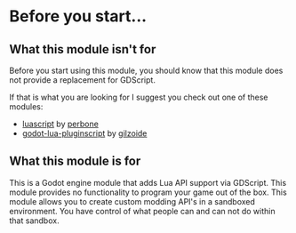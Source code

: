 # Before you start...

## What this module isn't for
Before you start using this module, you should know that this module does not provide a replacement for GDScript.

If that is what you are looking for I suggest you check out one of these modules:  

- [luascript](https://github.com/perbone/luascript) by [perbone](https://github.com/perbone)  
- [godot-lua-pluginscript](https://github.com/gilzoide/godot-lua-pluginscript) by [gilzoide](https://github.com/gilzoide)  

## What this module is for

This is a Godot engine module that adds Lua API support via GDScript.
This module provides no functionality to program your game out of the box. This module allows you to create custom modding API's in a sandboxed environment. You have control of what people can and can not do within that sandbox.